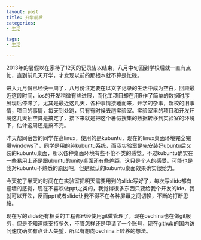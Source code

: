 ```yaml
---
layout: post
title: 开学前后
categories:
- 生活

tags:
- 生活

---
```


2013年的暑假以在家待了12天的记录告以结束，八月中旬回到学校后就一直有点忙，直到前几天开学，才发现以前的那根本就不算是忙碌。

进入九月份已经快一周了，八月份注定要在以文字记录的生活中成为空白，回顾最近这段时间，ios的开发稍微有些进展，而化工项目却在用R作了简单的数据时序展现后停滞了。尤其是最近这几天，各种事情接踵而来，开学的杂事，新校的旧事情，项目的事情，每天到处跑，只有有时候去趟实验室。实验室里的项目和开发环境这几天抽空算是搞定了，接下来就是把这个暑假搜集的数据转移到实验室的环境下，估计这周还是搞不完。

昨天帮同宿舍的同学在高linux，使用的是kubuntu，现在的linux桌面环境完全完爆windows了，同学是用的纯kubuntu系统，而我实验室是先安装好ubuntu后又装的kubuntu桌面，所以各种桌面环境有些不伦不类的感觉。不过kubuntu确实在一些易用上还是跟ubuntu的unity桌面还有些差距，这只是个人的感受，可能也是我对kubuntu不熟悉的原因吧，但是默认的kubuntu桌面效果确实很给力。

今天花了半天的时间在在实验室把明天需要用到的slide写好了，每次写slide都有撞墙的感觉，现在不喜欢做ppt之类的，我觉得很多东西只要给我个开发的ide，我就可以开吹，反而ppt或者slide让我不得不在各种屏幕之间切换，不断的打断思路。

现在写的slide还有相关的工程都已经使用git做管理了，现在oschina也在做git服务，但是不知道能支持多久，不管怎样还是申请了一个账号，现在github的国内访问速度确实有点让人失望，所以有想向oschina上转移的想法。



